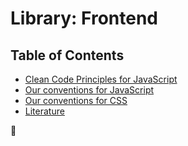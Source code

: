 # Library: Frontend

## Table of Contents

-   [Clean Code Principles for JavaScript](clean-code-js.md)
-   [Our conventions for JavaScript](conventions--js.md)
-   [Our conventions for CSS](conventions--css.md)
-   [Literature](literature.md)

🦄
